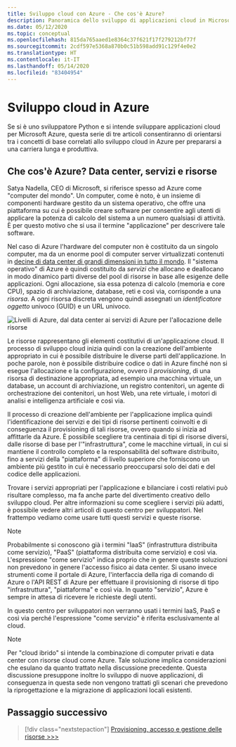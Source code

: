 ```yaml
---
title: Sviluppo cloud con Azure - Che cos'è Azure?
description: Panoramica dello sviluppo di applicazioni cloud in Microsoft Azure, a partire dalla correlazione tra data center, servizi e risorse.
ms.date: 05/12/2020
ms.topic: conceptual
ms.openlocfilehash: 815da765aaed1e8364c37f621f17f279212bf77f
ms.sourcegitcommit: 2cdf597e5368a870b0c51b598add91c129f4e0e2
ms.translationtype: HT
ms.contentlocale: it-IT
ms.lasthandoff: 05/14/2020
ms.locfileid: "83404954"
---
```

# <a name="cloud-development-on-azure"></a>Sviluppo cloud in Azure

Se si è uno sviluppatore Python e si intende sviluppare applicazioni cloud per Microsoft Azure, questa serie di tre articoli consentiranno di orientarsi tra i concetti di base correlati allo sviluppo cloud in Azure per prepararsi a una carriera lunga e produttiva.

## <a name="what-is-azure-data-centers-services-and-resources"></a>Che cos'è Azure? Data center, servizi e risorse

Satya Nadella, CEO di Microsoft, si riferisce spesso ad Azure come "computer del mondo". Un computer, come è noto, è un insieme di componenti hardware gestito da un sistema operativo, che offre una piattaforma su cui è possibile creare software per consentire agli utenti di applicare la potenza di calcolo del sistema a un numero qualsiasi di attività. È per questo motivo che si usa il termine "applicazione" per descrivere tale software.

Nel caso di Azure l'hardware del computer non è costituito da un singolo computer, ma da un enorme pool di computer server virtualizzati contenuti in [decine di data center di grandi dimensioni in tutto il mondo](https://azure.microsoft.com/global-infrastructure/regions/). Il "sistema operativo" di Azure è quindi costituito da *servizi* che allocano e deallocano in modo dinamico parti diverse del pool di risorse in base alle esigenze delle applicazioni. Ogni allocazione, sia essa potenza di calcolo (memoria e core CPU), spazio di archiviazione, database, reti e così via, corrisponde a una *risorsa*. A ogni risorsa discreta vengono quindi assegnati un *identificatore oggetto* univoco (GUID) e un URL univoco.

![Livelli di Azure, dal data center ai servizi di Azure per l'allocazione delle risorse](media/cloud-development/azure-layers.png)

Le risorse rappresentano gli elementi costitutivi di un'applicazione cloud. Il processo di sviluppo cloud inizia quindi con la creazione dell'ambiente appropriato in cui è possibile distribuire le diverse parti dell'applicazione. In poche parole, non è possibile distribuire codice o dati in Azure finché non si esegue l'allocazione e la configurazione, ovvero il *provisioning*, di una risorsa di destinazione appropriata, ad esempio una macchina virtuale, un database, un account di archiviazione, un registro contenitori, un agente di orchestrazione dei contenitori, un host Web, una rete virtuale, i motori di analisi e intelligenza artificiale e così via.

Il processo di creazione dell'ambiente per l'applicazione implica quindi l'identificazione dei servizi e dei tipi di risorse pertinenti coinvolti e di conseguenza il provisioning di tali risorse, ovvero quando si inizia ad affittarle da Azure. È possibile scegliere tra centinaia di tipi di risorse diversi, dalle risorse di base per l'"infrastruttura", come le macchine virtuali, in cui si mantiene il controllo completo e la responsabilità del software distribuito, fino a servizi della "piattaforma" di livello superiore che forniscono un ambiente più gestito in cui è necessario preoccuparsi solo dei dati e del codice delle applicazioni.

Trovare i servizi appropriati per l'applicazione e bilanciare i costi relativi può risultare complesso, ma fa anche parte del divertimento creativo dello sviluppo cloud. Per altre informazioni su come scegliere i servizi più adatti, è possibile vedere altri articoli di questo centro per sviluppatori. Nel frattempo vediamo come usare tutti questi servizi e queste risorse.

> [!NOTE]
> Probabilmente si conoscono già i termini "IaaS" (infrastruttura distribuita come servizio), "PaaS" (piattaforma distribuita come servizio) e così via. L'espressione "come servizio" indica proprio che in genere queste soluzioni non prevedono in genere l'accesso fisico ai data center. Si usano invece strumenti come il portale di Azure, l'interfaccia della riga di comando di Azure o l'API REST di Azure per effettuare il provisioning di risorse di tipo "infrastruttura", "piattaforma" e così via. In quanto "servizio", Azure è sempre in attesa di ricevere le richieste degli utenti.
>
> In questo centro per sviluppatori non verranno usati i termini IaaS, PaaS e così via perché l'espressione "come servizio" è riferita esclusivamente al cloud.

> [!NOTE]
> Per "cloud ibrido" si intende la combinazione di computer privati e data center con risorse cloud come Azure. Tale soluzione implica considerazioni che esulano da quanto trattato nella discussione precedente. Questa discussione presuppone inoltre lo sviluppo di nuove applicazioni, di conseguenza in questa sede non vengono trattati gli scenari che prevedono la riprogettazione e la migrazione di applicazioni locali esistenti.

## <a name="next-step"></a>Passaggio successivo

> [!div class="nextstepaction"]
> [Provisioning, accesso e gestione delle risorse >>>](cloud-development-provisioning.md)
